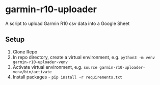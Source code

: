 # garmin-r10-uploader
A script to upload Garmin R10 csv data into a Google Sheet

## Setup
1. Clone Repo
2. In repo directory, create a virtual environment, e.g. `python3 -m venv garmin-r10-uploader-venv`
3. Activate virtual environment, e.g. `source garmin-r10-uploader-venv/bin/activate`
4. Install packages - `pip install -r requirements.txt`
